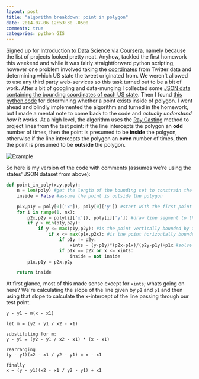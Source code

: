 ```yaml
---
layout: post
title: "algorithm breakdown: point in polygon"
date: 2014-07-06 12:53:30 -0500
comments: true
categories: python GIS
---
```


Signed up for [Introduction to Data Science via Coursera](https://class.coursera.org/datasci-002), namely because the
list of projects looked pretty neat. Anyhow, tackled the first homework this weekend and while it was fairly 
straightforward python scripting, however one problem involved taking the [coordinates](https://dev.twitter.com/docs/platform-objects/tweets#obj-coordinates) from Twitter data and determining which US state the tweet originated from. We weren't
allowed to use any third party web-services so this task turned out to be a bit of work. After a bit of googling and 
data-munging I collected some [JSON data containing the bounding coordinates of each US state](https://gist.github.com/autodidacticon/0bd02192be24e08571c5). Then I found [this python code](http://geospatialpython.com/2011/01/point-in-polygon.html) for determining whether a point exists inside of polygon.
I went ahead and blindly implemented the algorithm and turned in the homework, but I made a mental note to come back to 
the code and _actually understand how it works_. At a high level, the algorithm uses the [Ray Casting](http://en.wikipedia.org/wiki/Ray_casting) method to project lines
 from the test point: if the line intercepts the polygon an __odd__ number of times, then the point is presumed to be 
__inside__ the polgyon, otherwise if the line intercepts the polygon an __even__ number of times, then the point is 
presumed to be __outside__ the polygon.

![Example](http://sidvind.com/images/a/aa/Jordan_curve_polygon.png)


So here is my version of the code with comments (assumes we're using the states' JSON dataset from above):
```python
def point_in_poly(x,y,poly):
    n = len(poly) #get the length of the bounding set to constrain the for loop
    inside = False #assume the point is outside the polygon

    p1x,p1y = poly[0]['x']), poly[0]['y']) #start with the first point
    for i in range(1, nx):
        p2x,p2y = poly[i]['x']), poly[i]['y']) #draw line segment to the next point
        if y > min(p1y,p2y): 
            if y <= max(p1y,p2y): #is the point vertically bounded by the line segment?
                if x <= max(p1x,p2x): #is the point horizontally bounded by the line segment?
                    if p1y != p2y:
                        xints = (y-p1y)*(p2x-p1x)/(p2y-p1y)+p1x #solve for the x-intercept, point-slope form
                    if p1x == p2x or x <= xints:
                        inside = not inside
        p1x,p1y = p2x,p2y

    return inside
```

At first glance, most of this made sense except for `xints`; whats going on here? We're calculating the slope of the line
 given by `p2` and `p1` and then using that slope to calculate the x-intercept of the line passing through our test point.

```
y - y1 = m(x - x1)

let m = (y2 - y1 / x2 - x1)

substituting for m:
y - y1 = (y2 - y1 / x2 - x1) * (x - x1)

rearranging
(y - y1)(x2 - x1 / y2 - y1) = x - x1
 
finally
x = (y - y1)(x2 - x1 / y2 - y1) + x1
```
